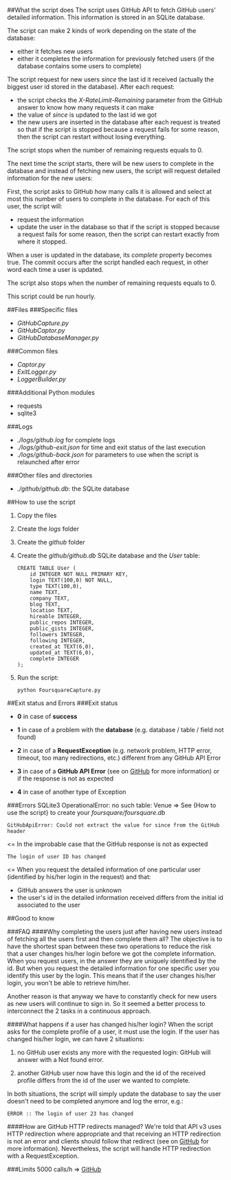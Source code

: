 ##What the script does
The script uses GitHub API to fetch GitHub users' detailed information.
This information is stored in an SQLite database. 

The script can make 2 kinds of work depending on the state of the database:

-	either it fetches new users
-	either it completes the information for previously fetched users (if the database contains some users to complete)

The script request for new users _since_ the last id it received (actually the biggest user id stored in the database). After each request:

-	the script checks the _X-RateLimit-Remaining_ parameter from the GitHub answer to know how many requests it can make
-	the value of _since_ is updated to the last id we got
-	the new users are inserted in the database after each request is treated so that if the script is stopped because a request fails for some reason, then the script can restart without losing everything.

The script stops when the number of remaining requests equals to 0.

The next time the script starts, there will be new users to complete in the database and instead of fetching new users, the script will request detailed information for the new users:

First, the script asks to GitHub how many calls it is allowed and select at most this number of users to complete in the database. For each of this user, the script will:
-	request the information
-	update the user in the database so that if the script is stopped because a request fails for some reason, then the script can restart exactly from where it stopped.

When a user is updated in the database, its _complete_ property becomes true. The commit occurs after the script handled each request, in other word each time a user is updated.

The script also stops when the number of remaining requests equals to 0.

This script could be run hourly.

##Files
###Specific files
-	_GitHubCapture.py_
-	_GitHubCaptor.py_
-	_GitHubDatabaseManager.py_

###Common files
-	_Captor.py_
-	_ExitLogger.py_
-	_LoggerBuilder.py_

###Additional Python modules
-	requests
-	sqlite3

###Logs
-	_./logs/github.log_ for complete logs 
-	_./logs/github-exit.json_ for time and exit status of the last execution
-	_./logs/github-back.json_ for parameters to use when the script is relaunched after error

###Other files and directories
-	_./github/github.db_: the SQLite database


##How to use the script
1.	Copy the files
2.	Create the _logs_ folder
3.	Create the _github_ folder
4.	Create the _github/github.db_ SQLite database and the _User_ table:

		CREATE TABLE User (
			id INTEGER NOT NULL PRIMARY KEY, 
			login TEXT(100,0) NOT NULL, 
			type TEXT(100,0), 
			name TEXT,
			company TEXT,
			blog TEXT,
			location TEXT,
			hireable INTEGER,
			public_repos INTEGER,
			public_gists INTEGER,
			followers INTEGER,
			following INTEGER,
			created_at TEXT(6,0),
			updated_at TEXT(6,0),
			complete INTEGER
		);


5.	Run the script:

		python FoursquareCapture.py
		
##Exit status and Errors
###Exit status
-	**0** in case of **success**

-	**1** in case of a problem with the **database** (e.g. database / table / field not found)

-	**2** in case of a **RequestException** (e.g. network problem, HTTP error, timeout, too many redirections, etc.) different from any GitHub API Error

-	**3** in case of a **GitHub API Error** (see on [GitHub](https://developer.github.com/v3/) for more information) or if the response is not as expected

-	**4** in case of another type of Exception

###Errors
	SQLite3 OperationalError: no such table: Venue
=> See {How to use the script} to create your _foursquare/foursquare.db_

	GitHubApiError: Could not extract the value for since from the GitHub header
<= In the improbable case that the GitHub response is not as expected

	The login of user ID has changed
<= When you request the detailed information of one particular user (identified by his/her login in the request) and that:
-	GitHub answers the user is unknown
-	the user's id in the detailed information received differs from the initial id associated to the user

##Good to know

###FAQ
####Why completing the users just after having new users  instead of fetching all the users first and then complete them all?
The objective is to have the shortest span between these two operations to reduce the risk that a user changes his/her login before we got the complete information. When you request users, in the answer they are uniquely identified by the id. But when you request the detailed information for one specific user you identify this user by the login. This means that if the user changes his/her login, you won't be able to retrieve him/her.

Another reason is that anyway we have to constantly check for new users as new users will continue to sign in. So it seemed a better process to interconnect the 2 tasks in a continuous approach.

####What happens if a user has changed his/her login?
When the script asks for the complete profile of a user, it must use the login. If the user has changed his/her login, we can have 2 situations:

1.	no GitHub user exists any more with the requested login: GitHub will answer with a Not found error.

2.	another GitHub user now have this login and the id of the received profile differs from the id of the user we wanted to complete.

In both situations, the script will simply update the database to say the user doesn't need to be completed anymore and log the error, e.g.:

	ERROR :: The login of user 23 has changed



####How are GitHub HTTP redirects managed?
We're told that API v3 uses HTTP redirection where appropriate and that receiving an HTTP redirection is not an error and clients should follow that redirect (see on [GitHub](https://developer.github.com/v3/) for more information). Nevertheless, the script will handle HTTP redirection with a RequestException.

###Limits
5000 calls/h => [GitHub](https://developer.github.com/v3/#rate-limiting)
